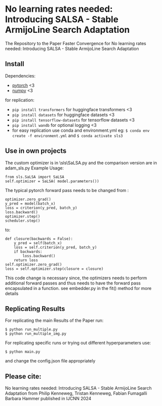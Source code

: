 # No learning rates needed: Introducing SALSA - Stable ArmijoLine Search Adaptation

The Repository to the Paper Faster Convergence for No learning rates needed: Introducing SALSA - Stable ArmijoLine Search Adaptation

## Install

Dependencies:

- [pytorch](https://pytorch.org) <3
- [numpy](https://numpy.org/install/) <3

for replication:
- `pip install transformers` for huggingface transformers <3 
- `pip install datasets` for huggingface datasets <3 
- `pip install tensorflow-datasets` for tensorflow datasets <3 
- `pip install wandb` for optional logging <3
- for easy replication use conda and environment.yml eg:
`$ conda env create -f environment.yml` and `$ conda activate sls3`



## Use in own projects

The custom optimizer is in \sls\SaLSA.py and the comparison version are in adam_sls.py
Example Usage:

```
from sls.SaLSA import SaLSA
self.optimizer = SaLSA( model.parameters())
```


The typical pytorch forward pass needs to be changed from :
``` 
optimizer.zero_grad()
y_pred = model(batch_x)
loss = criterion(y_pred, batch_y)    
loss.backward()
optimizer.step()
scheduler.step() 
```
to:
``` 
def closure(backwards = False):
    y_pred = self(batch_x)
    loss = self.criterion(y_pred, batch_y)
    if backwards:
        loss.backward()
    return loss
self.optimizer.zero_grad()
loss = self.optimizer.step(closure = closure)
```

This code change is necessary since, the optimizers needs to perform additional forward passes and thus needs to have the forward pass encapsulated in a function.
see embedder.py in the fit() method for more details


## Replicating Results
For replicating the main Results of the Paper run:

```
$ python run_multiple.py
$ python run_multiple_img.py
```


For replicating specific runs or trying out different hyperparameters use:

```
$ python main.py 
```

and change the config.json file appropriately


## Please cite:
No learning rates needed: Introducing SALSA - Stable ArmijoLine Search Adaptation
from 
Philip Kenneweg,
Tristan Kenneweg,
Fabian Fumagalli
Barbara Hammer
published in IJCNN 2024

